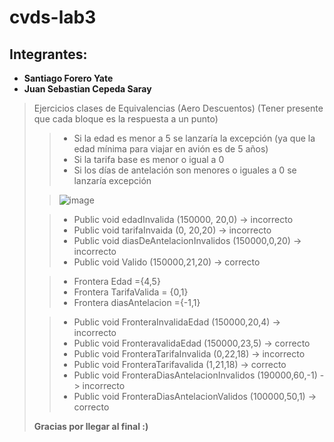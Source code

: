 # cvds-lab3
## Integrantes:
- **Santiago Forero Yate**
- **Juan Sebastian Cepeda Saray**

> Ejercicios clases de Equivalencias (Aero Descuentos)
> (Tener presente que cada bloque es la respuesta a un punto)
>
>>  * Si la edad es menor a 5 se lanzaría la excepción (ya que la edad mínima para viajar en avión es de 5 años)
>>  * Si la tarifa base es menor o igual a 0 
>>  * Si los días de antelación son menores o iguales a 0 se lanzaría excepción 
>
>> ![image](https://user-images.githubusercontent.com/89321404/219428931-20526cb1-89d2-4db6-b5f9-2d8423ecdb4d.png)
>
>> * Public void edadInvalida (150000, 20,0) -> incorrecto
>> * Public void tarifaInvaida (0, 20,20) -> incorrecto
>> * Public void diasDeAntelacionInvalidos (150000,0,20) -> incorrecto
>> * Public void Valido (150000,21,20) -> correcto
>
>> * Frontera Edad ={4,5}
>> * Frontera TarifaValida = {0,1}
>> * Frontera diasAntelacion ={-1,1}  
>
>> * Public void FronteraInvalidaEdad (150000,20,4) -> incorrecto
>> * Public void FronteravalidaEdad (150000,23,5) -> correcto
>> * Public void FronteraTarifaInvalida (0,22,18) -> incorrecto
>> * Public void FronteraTarifavalida (1,21,18) -> correcto
>> * Public void FronteraDiasAntelacionInvalidos (190000,60,-1) -> incorrecto
>> * Public void FronteraDiasAntelacionValidos (100000,50,1) -> correcto
>
> **Gracias por llegar al final :)**
